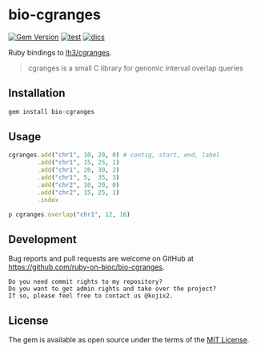 # bio-cgranges

[![Gem Version](https://badge.fury.io/rb/bio-cgranges.svg)](https://badge.fury.io/rb/bio-cgranges)
[![test](https://github.com/ruby-on-bioc/bio-cgranges/actions/workflows/ci.yml/badge.svg)](https://github.com/ruby-on-bioc/bio-cgranges/actions/workflows/ci.yml)
[![dics](https://img.shields.io/badge/docs-stable-blue.svg)](https://rubydoc.info/gems/bio-cgranges)

Ruby bindings to [lh3/cgranges](https://github.com/lh3/cgranges).

> cgranges is a small C library for genomic interval overlap queries

## Installation

```sh
gem install bio-cgranges
```

## Usage

```ruby
cgranges.add("chr1", 10, 20, 0) # contig, start, end, label
        .add("chr1", 15, 25, 1)
        .add("chr1", 20, 30, 2)
        .add("chr1", 5,  35, 3)
        .add("chr2", 10, 20, 0)
        .add("chr2", 15, 25, 1)
        .index

p cgranges.overlap("chr1", 12, 16)
```

## Development

Bug reports and pull requests are welcome on GitHub at https://github.com/ruby-on-bioc/bio-cgranges.

    Do you need commit rights to my repository?
    Do you want to get admin rights and take over the project?
    If so, please feel free to contact us @kojix2.

## License

The gem is available as open source under the terms of the [MIT License](https://opensource.org/licenses/MIT).
